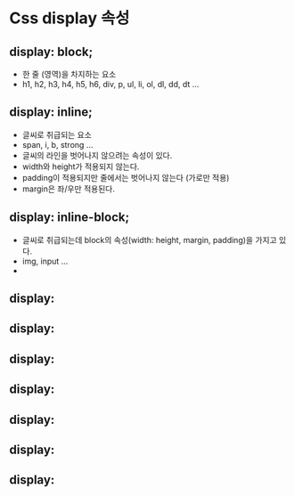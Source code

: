 # Css display 속성

## display: block;
- 한 줄 (영역)을 차지하는 요소
- h1, h2, h3, h4, h5, h6, div, p, ul, li, ol, dl, dd, dt ...

## display: inline;
- 글씨로 취급되는 요소
- span, i, b, strong ...
- 글씨의 라인을 벗어나지 않으려는 속성이 있다.
- width와 height가 적용되지 않는다.
- padding이 적용되지만 줄에서는 벗어나지 않는다 (가로만 적용)
- margin은 좌/우만 적용된다.
## display: inline-block;
- 글씨로 취급되는데 block의 속성(width: height, margin, padding)을 가지고 있다.
- img, input ... 
- 
## display: 
## display: 
## display: 
## display: 
## display: 
## display: 
## display: 
